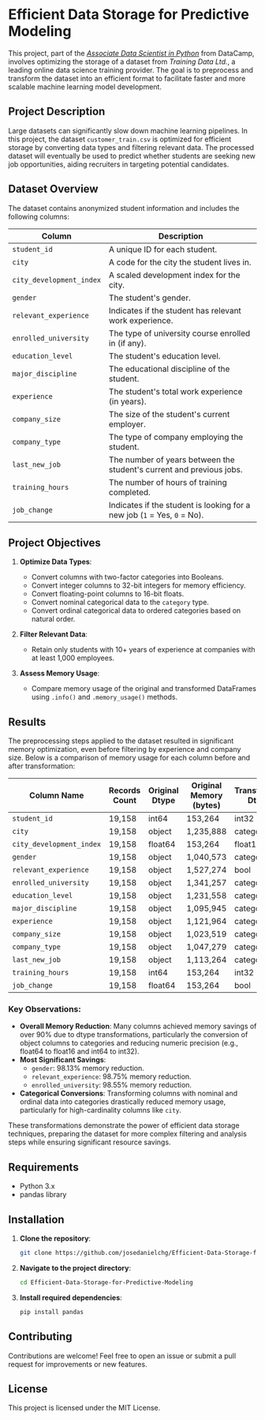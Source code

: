 # Efficient Data Storage for Predictive Modeling

This project, part of the [*Associate Data Scientist in Python*](https://app.datacamp.com/learn/career-tracks/associate-data-scientist-in-python) from DataCamp, involves optimizing the storage of a dataset from *Training Data Ltd.*, a leading online data science training provider. The goal is to preprocess and transform the dataset into an efficient format to facilitate faster and more scalable machine learning model development.

## Project Description

Large datasets can significantly slow down machine learning pipelines. In this project, the dataset `customer_train.csv` is optimized for efficient storage by converting data types and filtering relevant data. The processed dataset will eventually be used to predict whether students are seeking new job opportunities, aiding recruiters in targeting potential candidates.

## Dataset Overview

The dataset contains anonymized student information and includes the following columns:

| Column                   | Description                                                                      |
|--------------------------|----------------------------------------------------------------------------------|
| `student_id`             | A unique ID for each student.                                                   |
| `city`                   | A code for the city the student lives in.                                       |
| `city_development_index` | A scaled development index for the city.                                        |
| `gender`                 | The student's gender.                                                           |
| `relevant_experience`    | Indicates if the student has relevant work experience.                          |
| `enrolled_university`    | The type of university course enrolled in (if any).                             |
| `education_level`        | The student's education level.                                                  |
| `major_discipline`       | The educational discipline of the student.                                      |
| `experience`             | The student's total work experience (in years).                                 |
| `company_size`           | The size of the student's current employer.                                     |
| `company_type`           | The type of company employing the student.                                      |
| `last_new_job`           | The number of years between the student's current and previous jobs.            |
| `training_hours`         | The number of hours of training completed.                                      |
| `job_change`             | Indicates if the student is looking for a new job (`1` = Yes, `0` = No).        |

## Project Objectives

1. **Optimize Data Types**:
   - Convert columns with two-factor categories into Booleans.
   - Convert integer columns to 32-bit integers for memory efficiency.
   - Convert floating-point columns to 16-bit floats.
   - Convert nominal categorical data to the `category` type.
   - Convert ordinal categorical data to ordered categories based on natural order.

2. **Filter Relevant Data**:
   - Retain only students with 10+ years of experience at companies with at least 1,000 employees.

3. **Assess Memory Usage**:
   - Compare memory usage of the original and transformed DataFrames using `.info()` and `.memory_usage()` methods.

## Results

The preprocessing steps applied to the dataset resulted in significant memory optimization, even before filtering by experience and company size. Below is a comparison of memory usage for each column before and after transformation:

| Column Name            | Records Count | Original Dtype | Original Memory (bytes) | Transformed Dtype | Transformed Memory (bytes) | Memory Reduction (%) |
|-------------------------|---------------|----------------|--------------------------|--------------------|----------------------------|-----------------------|
| `student_id`           | 19,158        | int64          | 153,264                  | int32              | 76,632                     | **50.00**                |
| `city`                 | 19,158        | object         | 1,235,888                | category           | 31,246                     | **97.47**                |
| `city_development_index` | 19,158      | float64        | 153,264                  | float16            | 38,316                     | **75.00**                |
| `gender`               | 19,158        | object         | 1,040,573                | category           | 19,452                     | **98.13**                |
| `relevant_experience`  | 19,158        | object         | 1,527,274                | bool               | 19,158                     | **98.75**                |
| `enrolled_university`  | 19,158        | object         | 1,341,257                | category           | 19,482                     | **98.55**                |
| `education_level`      | 19,158        | object         | 1,231,558                | category           | 19,658                     | **98.40**                |
| `major_discipline`     | 19,158        | object         | 1,095,945                | category           | 19,718                     | **98.20**                |
| `experience`           | 19,158        | object         | 1,121,964                | category           | 21,004                     | **98.13**                |
| `company_size`         | 19,158        | object         | 1,023,519                | category           | 19,965                     | **98.05**                |
| `company_type`         | 19,158        | object         | 1,047,279                | category           | 19,733                     | **98.12**                |
| `last_new_job`         | 19,158        | object         | 1,113,264                | category           | 19,683                     | **98.23**                |
| `training_hours`       | 19,158        | int64          | 153,264                  | int32              | 76,632                     | **50.00**                |
| `job_change`           | 19,158        | float64        | 153,264                  | bool               | 19,158                     | **87.50**                |

### Key Observations:
- **Overall Memory Reduction**: Many columns achieved memory savings of over 90% due to dtype transformations, particularly the conversion of object columns to categories and reducing numeric precision (e.g., float64 to float16 and int64 to int32).
- **Most Significant Savings**: 
  - `gender`: 98.13% memory reduction.
  - `relevant_experience`: 98.75% memory reduction.
  - `enrolled_university`: 98.55% memory reduction.
- **Categorical Conversions**: Transforming columns with nominal and ordinal data into categories drastically reduced memory usage, particularly for high-cardinality columns like `city`.

These transformations demonstrate the power of efficient data storage techniques, preparing the dataset for more complex filtering and analysis steps while ensuring significant resource savings.


## Requirements

- Python 3.x
- pandas library

## Installation

1. **Clone the repository**:
   ```bash
   git clone https://github.com/josedanielchg/Efficient-Data-Storage-for-Predictive-Modeling.git
   ```

2. **Navigate to the project directory**:
   ```bash
   cd Efficient-Data-Storage-for-Predictive-Modeling
   ```

3. **Install required dependencies**:
   ```bash
   pip install pandas
   ```

## Contributing

Contributions are welcome! Feel free to open an issue or submit a pull request for improvements or new features.

## License

This project is licensed under the MIT License.